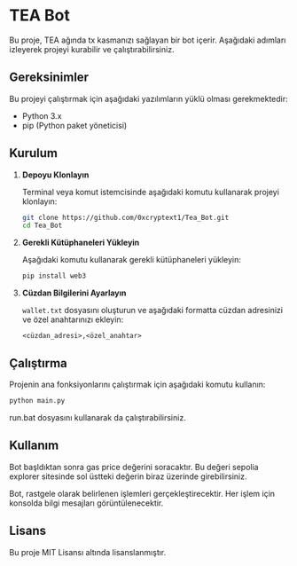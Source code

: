 # TEA Bot

Bu proje, TEA ağında tx kasmanızı sağlayan bir bot içerir. Aşağıdaki adımları izleyerek projeyi kurabilir ve çalıştırabilirsiniz.

## Gereksinimler

Bu projeyi çalıştırmak için aşağıdaki yazılımların yüklü olması gerekmektedir:

- Python 3.x
- pip (Python paket yöneticisi)

## Kurulum

1. **Depoyu Klonlayın**

   Terminal veya komut istemcisinde aşağıdaki komutu kullanarak projeyi klonlayın:

   ```bash
   git clone https://github.com/0xcryptext1/Tea_Bot.git
   cd Tea_Bot
   ```

2. **Gerekli Kütüphaneleri Yükleyin**

   Aşağıdaki komutu kullanarak gerekli kütüphaneleri yükleyin:

   ```bash
   pip install web3
   ```

3. **Cüzdan Bilgilerini Ayarlayın**

   `wallet.txt` dosyasını oluşturun ve aşağıdaki formatta cüzdan adresinizi ve özel anahtarınızı ekleyin:

   ```
   <cüzdan_adresi>,<özel_anahtar>
   ```

## Çalıştırma

Projenin ana fonksiyonlarını çalıştırmak için aşağıdaki komutu kullanın:
```bash
python main.py
```
run.bat dosyasını kullanarak da çalıştırabilirsiniz.

## Kullanım
Bot başldıktan sonra gas price değerini soracaktır. Bu değeri sepolia explorer sitesinde sol üstteki değerin biraz üzerinde girebilirsiniz.

Bot, rastgele olarak belirlenen işlemleri gerçekleştirecektir. Her işlem için konsolda bilgi mesajları görüntülenecektir.

## Lisans

Bu proje MIT Lisansı altında lisanslanmıştır.
